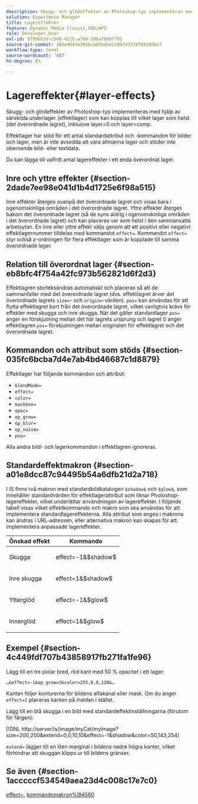 ```yaml
---
description: Skugg- och glödeffekter av Photoshop-typ implementeras med hjälp av särskilda underlager (effektlager) som kan kopplas till vilket lager som helst (det överordnade lagret), inklusive layer=0 och layer=comp.
solution: Experience Manager
title: Lagereffekter
feature: Dynamic Media Classic,SDK/API
role: Developer,User
exl-id: 8f99bb3d-c5d6-4215-a76b-58ba7689ff02
source-git-commit: 206e4643e3926cb85b4be2189743578f88180be7
workflow-type: tm+mt
source-wordcount: '487'
ht-degree: 0%

---
```


# Lagereffekter{#layer-effects}

Skugg- och glödeffekter av Photoshop-typ implementeras med hjälp av särskilda underlager (effektlager) som kan kopplas till vilket lager som helst (det överordnade lagret), inklusive layer=0 och layer=comp.

Effektlager har stöd för ett antal standardattribut och -kommandon för bilder och lager, men är inte avsedda att vara allmänna lager och stöder inte oberoende bild- eller textdata.

Du kan lägga till valfritt antal lagereffekter i ett enda överordnat lager.

## Inre och yttre effekter {#section-2dade7ee98e041d1b4d1725e6f98a515}

*Inre* effekter återges ovanpå det överordnade lagret och visas bara i ogenomskinliga områden i det överordnade lagret. *Yttre* effekter återges bakom det överordnade lagret (så de syns aldrig i ogenomskinliga områden i det överordnade lagret) och kan placeras var som helst i den sammansatta arbetsytan. En inre eller yttre effekt väljs genom att ett positivt eller negativt effektlagernummer tilldelas med kommandot `effect=`. Kommandot `effect=` styr också z-ordningen för flera effektlager som är kopplade till samma överordnade lager.

## Relation till överordnat lager {#section-eb8bfc4f754a42fc973b562821d6f2d3}

Effektlagren storleksändras automatiskt och placeras så att de sammanfaller med det överordnade lagret (dvs. effektlagret ärver det överordnade lagrets `size=`- och `origin=`-värden). `pos=` kan användas för att flytta effektlagret bort från det överordnade lagret, vilket vanligtvis krävs för effekter med skugga och inre skugga. När det gäller standardlager `pos=` anger en förskjutning mellan det här lagrets ursprung och lagret 0 anger effektlagren `pos=` förskjutningen mellan originalen för effektlagret och det överordnade lagret.

## Kommandon och attribut som stöds {#section-035fc6bcba7d4e7ab4bd46687c1d8879}

Effektlager har följande kommandon och attribut:

* `blendMode=`
* `effect=`
* `color=`
* `maskUse=`
* `opac=`
* `op_grow=`
* `op_blur=`
* `op_noise=`
* `pos=`

Alla andra bild- och lagerkommandon i effektlagren ignoreras.

## Standardeffektmakron {#section-a01e8dcc87c94495b54a6dfb21d2a718}

I IS finns två makron med standardbildkatalogen `$shadow$` och `$glow$`, som innehåller standardvärden för effektlagerattribut som liknar Photoshop-lagereffekter, vilket underlättar användningen av lagereffekter. I följande tabell visas vilket effektkommando och makro som ska användas för att implementera standardlagereffekterna. Alla attribut som anges i makrona kan ändras i URL-adressen, eller alternativa makron kan skapas för att implementera anpassade lagereffekter.

<table id="table_8089C41AD1F24223A58C7DD8F4DDF73C"> 
 <thead> 
  <tr> 
   <th class="entry"> <b> Önskad effekt</b> </th> 
   <th class="entry"> <b> Kommando</b> </th> 
  </tr> 
 </thead>
 <tbody> 
  <tr> 
   <td> <p> Skugga </p> </td> 
   <td> <p> <span class="codeph"> effect=-1&amp;$shadow$</span> </p> </td> 
  </tr> 
  <tr> 
   <td> <p> Inre skugga </p> </td> 
   <td> <p> <span class="codeph"> effect=1&amp;$shadow$</span> </p> </td> 
  </tr> 
  <tr> 
   <td> <p> Ytterglöd </p> </td> 
   <td> <p> <span class="codeph"> effect=-1&amp;$glow$</span> </p> </td> 
  </tr> 
  <tr> 
   <td> <p> Innerglöd </p> </td> 
   <td> <p> <span class="codeph"> effect=1&amp;$glow$</span> </p> </td> 
  </tr> 
 </tbody> 
</table>

## Exempel {#section-4c449fdf707b43858917fb271fa1fe96}

Lägg till en tre pixlar bred, röd kant med 50 % opacitet i ett lager:

`…&effect=-1&op_grow=3&color=255,0,0,128&…`

Kanten följer konturerna för bildens alfakanal eller mask. Om du anger `effect=1` placeras kanten på insidan i stället.

Lägg till en blå skugga i en bild med standardeffektinställningarna (förutom för färgen):

[!DNL http://server/is/image/myCat/myImage?size=200,200&extend=0,0,10,10&effect=-1&$shadow$&color=50,143,254]

`extend=` lägger till en liten marginal i bildens nedre högra kanter, vilket förhindrar att skuggan klipps ur till bildens gränser.

## Se även {#section-1acccccf534549aea23d4c008c17e7c0}

[effect=](../../../../../is-api/http-ref/image-serving-api-ref/c-http-protocol-reference/c-command-reference/r-effect.md#reference-b1296c4afed047fb921bbc1e33752135),  [kommandomakron%l94560](../../../../../is-api/http-ref/image-serving-api-ref/c-http-protocol-reference/c-syntax-and-features/r-is-http-command-macros.md#reference-ea2a9571c65a46da83eca27d0013cbf9)

